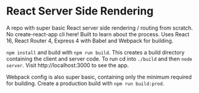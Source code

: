 # React Server Side Rendering

A repo with super basic React server side rendering / routing from scratch. No create-react-app cli here! Built to learn about the process. Uses React 16, React Router 4, Express 4 with Babel and Webpack for building.

`npm install` and build with `npm run build`. This creates a build directory containing the client and server code. To run cd into `./build` and then `node server`. Visit http://localhost:3000 to see the app. 

Webpack config is also super basic, containing only the minimum required for building. Create a production build with `npm run build:prod`.
